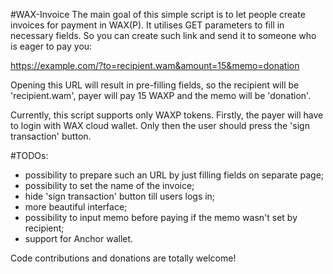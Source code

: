 #WAX-Invoice
The main goal of this simple script is to let people create invoices for payment in WAX(P).
It utilises GET parameters to fill in necessary fields. So you can create such link and send it to someone who is eager
to pay you:

https://example.com/?to=recipient.wam&amount=15&memo=donation

Opening this URL will result in pre-filling fields, so the recipient will be 'recipient.wam', payer will pay 15 WAXP
and the memo will be 'donation'.

Currently, this script supports only WAXP tokens. 
Firstly, the payer will have to login with WAX cloud wallet. Only then the user should press the 'sign transaction'
button. 

#TODOs:

* possibility to prepare such an URL by just filling fields on separate page;
* possibility to set the name of the invoice;
* hide 'sign transaction' button till users logs in;
* more beautiful interface;
* possibility to input memo before paying if the memo wasn't set by recipient;
* support for Anchor wallet.

Code contributions and donations are totally welcome!